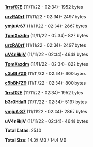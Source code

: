 [**1rrsf07E**](/data/1rrsf07E.txt) (11/11/22 - 02:34)- 1952 bytes

[**urzRADrf**](/data/urzRADrf.txt) (11/11/22 - 02:34)- 2497 bytes

[**ymjuArS7**](/data/ymjuArS7.txt) (11/11/22 - 02:34)- 2867 bytes

[**TpmXnzdm**](/data/TpmXnzdm.txt) (11/11/22 - 02:34)- 822 bytes

[**urzRADrf**](/data/urzRADrf.txt) (11/11/22 - 02:34)- 2497 bytes

[**uV4nRkjV**](/data/uV4nRkjV.txt) (11/11/22 - 02:34)- 4648 bytes

[**TpmXnzdm**](/data/TpmXnzdm.txt) (11/11/22 - 02:34)- 822 bytes

[**c5bBh7Z9**](/data/c5bBh7Z9.txt) (11/11/22 - 02:34)- 800 bytes

[**c5bBh7Z9**](/data/c5bBh7Z9.txt) (11/11/22 - 02:34)- 800 bytes

[**1rrsf07E**](/data/1rrsf07E.txt) (11/11/22 - 02:34)- 1952 bytes

[**b3r0HdaR**](/data/b3r0HdaR.txt) (11/11/22 - 02:34)- 5197 bytes

[**ymjuArS7**](/data/ymjuArS7.txt) (11/11/22 - 02:34)- 2867 bytes

[**uV4nRkjV**](/data/uV4nRkjV.txt) (11/11/22 - 02:34)- 4648 bytes

**Total Datas**: 2540

**Total Size**: 14.39 MB / 14.4 MB